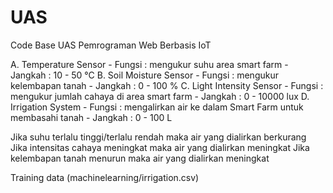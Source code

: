 # UAS
Code Base UAS Pemrograman Web Berbasis IoT

A. Temperature Sensor
    - Fungsi  : mengukur suhu area smart farm
    - Jangkah : 10 - 50 °C
B. Soil Moisture Sensor 
    - Fungsi  : mengukur kelembapan tanah
    - Jangkah : 0 - 100 %
C. Light Intensity Sensor
    - Fungsi  : mengukur jumlah cahaya di area smart farm
    - Jangkah : 0 - 10000 lux
D. Irrigation System
    - Fungsi  : mengalirkan air ke dalam Smart Farm untuk membasahi tanah
    - Jangkah : 0 - 100 L


Jika suhu terlalu tinggi/terlalu rendah maka air yang dialirkan berkurang
Jika intensitas cahaya meningkat maka air yang dialirkan meningkat
Jika kelembapan tanah menurun maka air yang dialirkan meningkat


Training data (machinelearning/irrigation.csv)
